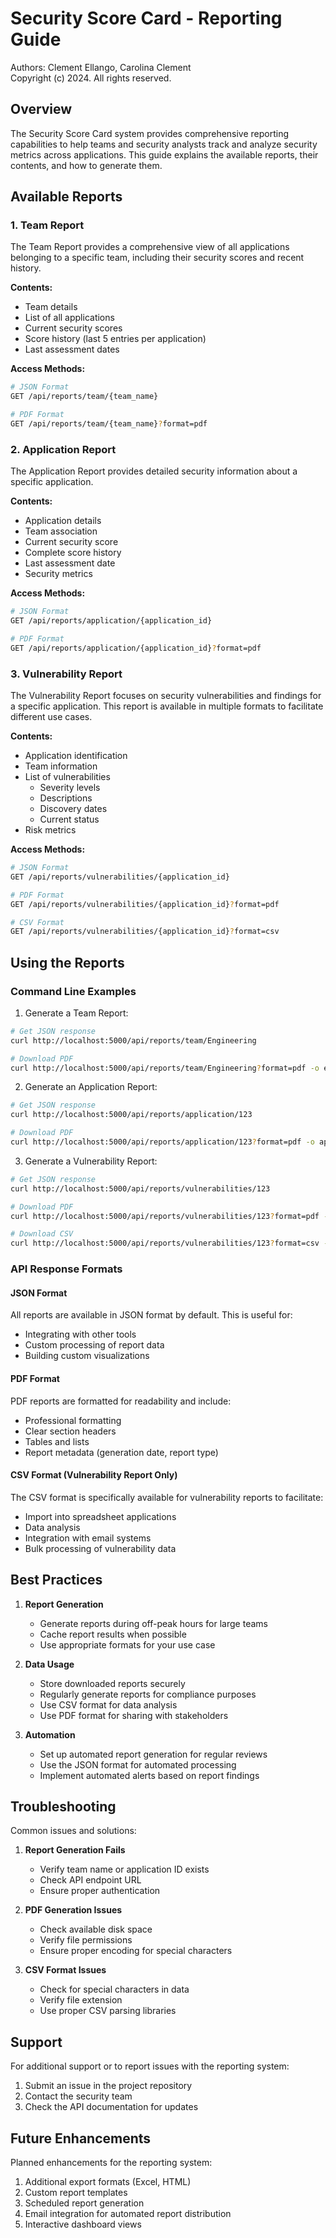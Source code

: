 # Security Score Card - Reporting Guide

Authors: Clement Ellango, Carolina Clement  
Copyright (c) 2024. All rights reserved.

## Overview

The Security Score Card system provides comprehensive reporting capabilities to help teams and security analysts track and analyze security metrics across applications. This guide explains the available reports, their contents, and how to generate them.

## Available Reports

### 1. Team Report

The Team Report provides a comprehensive view of all applications belonging to a specific team, including their security scores and recent history.

**Contents:**
- Team details
- List of all applications
- Current security scores
- Score history (last 5 entries per application)
- Last assessment dates

**Access Methods:**
```bash
# JSON Format
GET /api/reports/team/{team_name}

# PDF Format
GET /api/reports/team/{team_name}?format=pdf
```

### 2. Application Report

The Application Report provides detailed security information about a specific application.

**Contents:**
- Application details
- Team association
- Current security score
- Complete score history
- Last assessment date
- Security metrics

**Access Methods:**
```bash
# JSON Format
GET /api/reports/application/{application_id}

# PDF Format
GET /api/reports/application/{application_id}?format=pdf
```

### 3. Vulnerability Report

The Vulnerability Report focuses on security vulnerabilities and findings for a specific application. This report is available in multiple formats to facilitate different use cases.

**Contents:**
- Application identification
- Team information
- List of vulnerabilities
  - Severity levels
  - Descriptions
  - Discovery dates
  - Current status
- Risk metrics

**Access Methods:**
```bash
# JSON Format
GET /api/reports/vulnerabilities/{application_id}

# PDF Format
GET /api/reports/vulnerabilities/{application_id}?format=pdf

# CSV Format
GET /api/reports/vulnerabilities/{application_id}?format=csv
```

## Using the Reports

### Command Line Examples

1. Generate a Team Report:
```bash
# Get JSON response
curl http://localhost:5000/api/reports/team/Engineering

# Download PDF
curl http://localhost:5000/api/reports/team/Engineering?format=pdf -o engineering_team_report.pdf
```

2. Generate an Application Report:
```bash
# Get JSON response
curl http://localhost:5000/api/reports/application/123

# Download PDF
curl http://localhost:5000/api/reports/application/123?format=pdf -o application_report.pdf
```

3. Generate a Vulnerability Report:
```bash
# Get JSON response
curl http://localhost:5000/api/reports/vulnerabilities/123

# Download PDF
curl http://localhost:5000/api/reports/vulnerabilities/123?format=pdf -o vulnerabilities.pdf

# Download CSV
curl http://localhost:5000/api/reports/vulnerabilities/123?format=csv -o vulnerabilities.csv
```

### API Response Formats

#### JSON Format
All reports are available in JSON format by default. This is useful for:
- Integrating with other tools
- Custom processing of report data
- Building custom visualizations

#### PDF Format
PDF reports are formatted for readability and include:
- Professional formatting
- Clear section headers
- Tables and lists
- Report metadata (generation date, report type)

#### CSV Format (Vulnerability Report Only)
The CSV format is specifically available for vulnerability reports to facilitate:
- Import into spreadsheet applications
- Data analysis
- Integration with email systems
- Bulk processing of vulnerability data

## Best Practices

1. **Report Generation**
   - Generate reports during off-peak hours for large teams
   - Cache report results when possible
   - Use appropriate formats for your use case

2. **Data Usage**
   - Store downloaded reports securely
   - Regularly generate reports for compliance purposes
   - Use CSV format for data analysis
   - Use PDF format for sharing with stakeholders

3. **Automation**
   - Set up automated report generation for regular reviews
   - Use the JSON format for automated processing
   - Implement automated alerts based on report findings

## Troubleshooting

Common issues and solutions:

1. **Report Generation Fails**
   - Verify team name or application ID exists
   - Check API endpoint URL
   - Ensure proper authentication

2. **PDF Generation Issues**
   - Check available disk space
   - Verify file permissions
   - Ensure proper encoding for special characters

3. **CSV Format Issues**
   - Check for special characters in data
   - Verify file extension
   - Use proper CSV parsing libraries

## Support

For additional support or to report issues with the reporting system:
1. Submit an issue in the project repository
2. Contact the security team
3. Check the API documentation for updates

## Future Enhancements

Planned enhancements for the reporting system:
1. Additional export formats (Excel, HTML)
2. Custom report templates
3. Scheduled report generation
4. Email integration for automated report distribution
5. Interactive dashboard views
